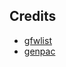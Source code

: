 ## Credits
- [gfwlist](https://github.com/gfwlist/gfwlist)
- [genpac](https://github.com/JinnLynn/genpac)
